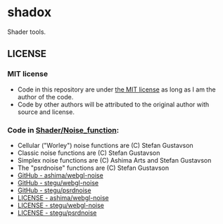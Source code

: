 # shadox

Shader tools.

## LICENSE

### MIT license

- Code in this repository are under [the MIT license](https://github.com/ZRNOF/Shadox/blob/main/LICENSE) as long as I am the author of the code.
- Code by other authors will be attributed to the original author with source and license.

### Code in [Shader/Noise_function](https://github.com/ZRNOF/Shadox/tree/main/src/Generate/Noise_functions/):

- Cellular ("Worley") noise functions are (C) Stefan Gustavson
- Classic noise functions are (C) Stefan Gustavson
- Simplex noise functions are (C) Ashima Arts and Stefan Gustavson
- The "psrdnoise" functions are (C) Stefan Gustavson
- [GitHub - ashima/webgl-noise](https://github.com/ashima/webgl-noise)
- [GitHub - stegu/webgl-noise](https://github.com/stegu/webgl-noise)
- [GitHub - stegu/psrdnoise](https://github.com/stegu/psrdnoise/)
- [LICENSE - ashima/webgl-noise](https://github.com/ashima/webgl-noise/blob/master/LICENSE)
- [LICENSE - stegu/webgl-noise](https://github.com/stegu/webgl-noise/blob/master/LICENSE)
- [LICENSE - stegu/psrdnoise](https://github.com/stegu/psrdnoise#license)
